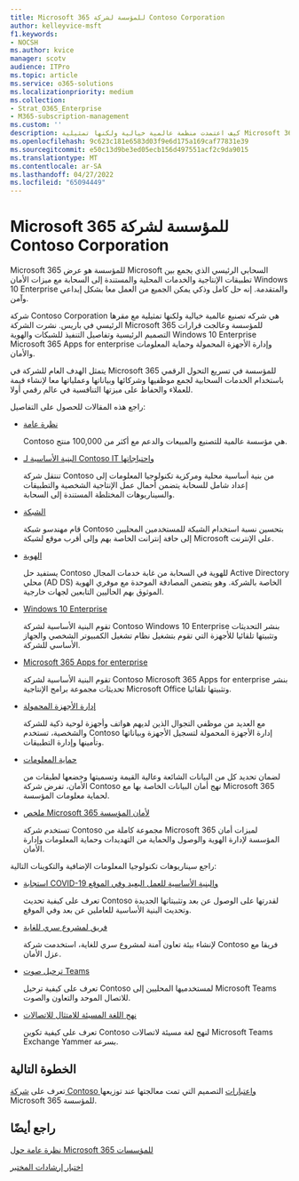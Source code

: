 ```yaml
---
title: Microsoft 365 للمؤسسة لشركة Contoso Corporation
author: kelleyvice-msft
f1.keywords:
- NOCSH
ms.author: kvice
manager: scotv
audience: ITPro
ms.topic: article
ms.service: o365-solutions
ms.localizationpriority: medium
ms.collection:
- Strat_O365_Enterprise
- M365-subscription-management
ms.custom: ''
description: كيف اعتمدت منظمة عالمية خيالية ولكنها تمثيلية Microsoft 365 للمؤسسة.
ms.openlocfilehash: 9c623c181e6583d03f9e6d175a169caf77831e39
ms.sourcegitcommit: e50c13d9be3ed05ecb156d497551acf2c9da9015
ms.translationtype: MT
ms.contentlocale: ar-SA
ms.lasthandoff: 04/27/2022
ms.locfileid: "65094449"
---
```

# <a name="microsoft-365-for-enterprise-for-the-contoso-corporation"></a>Microsoft 365 للمؤسسة لشركة Contoso Corporation

Microsoft 365 للمؤسسة هو عرض Microsoft السحابي الرئيسي الذي يجمع بين تطبيقات الإنتاجية والخدمات المحلية والمستندة إلى السحابة مع ميزات الأمان Windows 10 Enterprise والمتقدمة. إنه حل كامل وذكي يمكن الجميع من العمل معا بشكل إبداعي وآمن.

شركة Contoso Corporation هي شركه تصنيع عالمية خيالية ولكنها تمثيلية مع مقرها الرئيسي في باريس. نشرت الشركة Microsoft 365 للمؤسسة وعالجت قرارات التصميم الرئيسية وتفاصيل التنفيذ للشبكات والهوية Windows 10 Enterprise Microsoft 365 Apps for enterprise وإدارة الأجهزة المحمولة وحماية المعلومات والأمان.

يتمثل الهدف العام للشركة في Microsoft 365 للمؤسسة في تسريع التحول الرقمي باستخدام الخدمات السحابية لجمع موظفيها وشركائها وبياناتها وعملياتها معا لإنشاء قيمة للعملاء والحفاظ على ميزتها التنافسية في عالم رقمي أولا.

راجع هذه المقالات للحصول على التفاصيل:

- [نظرة عامة](contoso-overview.md)

  Contoso هي مؤسسة عالمية للتصنيع والمبيعات والدعم مع أكثر من 100,000 منتج.

- [البنية الأساسية لـ Contoso IT واحتياجاتها](contoso-infra-needs.md)

  تنتقل شركة Contoso من بنية أساسية محلية ومركزية تكنولوجيا المعلومات إلى إعداد شامل للسحابة يتضمن أحمال عمل الإنتاجية الشخصية والتطبيقات والسيناريوهات المختلطة المستندة إلى السحابة.

- [الشبكة](contoso-networking.md)

  قام مهندسو شبكة Contoso بتحسين نسبة استخدام الشبكة للمستخدمين المحليين إلى حافة إنترانت الخاصة بهم وإلى أقرب موقع لشبكة Microsoft على الإنترنت.

- [الهوية](contoso-identity.md)

  يستفيد حل Contoso للهوية في السحابة من غابة خدمات المجال Active Directory محلي (AD DS) الخاصة بالشركة. وهو يتضمن المصادقة الموحدة مع موفري الهوية الموثوق بهم الحاليين التابعين لجهات خارجية.

- [Windows 10 Enterprise](contoso-win10.md)

  تقوم البنية الأساسية لشركة Contoso Windows 10 Enterprise بنشر التحديثات وتثبيتها تلقائيا للأجهزة التي تقوم بتشغيل نظام تشغيل الكمبيوتر الشخصي والجهاز الأساسي للشركة.

- [Microsoft 365 Apps for enterprise](contoso-o365pp.md)

  تقوم البنية الأساسية لشركة Contoso Microsoft 365 Apps for enterprise بنشر تحديثات مجموعة برامج الإنتاجية Microsoft Office وتثبيتها تلقائيا.

- [إدارة الأجهزة المحمولة](contoso-mdm.md)

  مع العديد من موظفي التجوال الذين لديهم هواتف وأجهزة لوحية ذكية للشركة والشخصية، تستخدم Contoso إدارة الأجهزة المحمولة لتسجيل الأجهزة وبياناتها وتأمينها وإدارة التطبيقات.

- [حماية المعلومات](contoso-info-protect.md)

  لضمان تحديد كل من البيانات الشائعة وعالية القيمة وتسميتها وخضعها لطبقات من الأمان، تفرض شركة Contoso نهج أمان البيانات الخاصة بها مع Microsoft 365 لحماية معلومات المؤسسة.

- [ملخص Microsoft 365 لأمان المؤسسة](contoso-security-summary.md)

  تستخدم شركة Contoso مجموعة كاملة من Microsoft 365 لميزات أمان المؤسسة لإدارة الهوية والوصول والحماية من التهديدات وحماية المعلومات وإدارة الأمان.

راجع سيناريوهات تكنولوجيا المعلومات الإضافية والتكوينات التالية:

- [استجابة COVID-19 والبنية الأساسية للعمل البعيد وفي الموقع](../solutions/contoso-remote-onsite-work.md)

  تعرف على كيفية تحديث Contoso لقدرتها على الوصول عن بعد وتثبيتاتها الجديدة وتحديث البنية الأساسية للعاملين عن بعد وفي الموقع.

- [فريق لمشروع سري للغاية](../solutions/contoso-team-for-top-secret-project.md)

  لإنشاء بيئة تعاون آمنة لمشروع سري للغاية، استخدمت شركة Contoso فريقا مع عزل الأمان.

- [ترحيل صوت Teams](/MicrosoftTeams/voice-case-study-overview)

  تعرف على كيفية ترحيل Contoso لمستخدميها المحليين إلى Microsoft Teams للاتصال الموحد والتعاون والصوت.

- [نهج اللغة المسيئة للامتثال للاتصالات](../compliance/communication-compliance-case-study.md)

  تعرف على كيفية تكوين Contoso لنهج لغة مسيئة لاتصالات Microsoft Teams Exchange Yammer بسرعة.

## <a name="next-step"></a>الخطوة التالية

تعرف على [شركة Contoso واعتبارات](contoso-overview.md) التصميم التي تمت معالجتها عند توزيعها Microsoft 365 للمؤسسة.


## <a name="see-also"></a>راجع أيضًا

[نظرة عامة حول Microsoft 365 للمؤسسات](microsoft-365-overview.md)

[اختبار إرشادات المختبر](m365-enterprise-test-lab-guides.md)